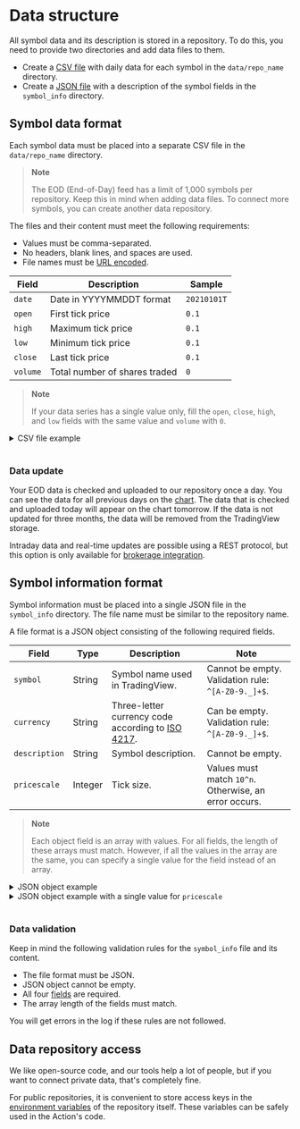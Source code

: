 [brokerage_integration]: https://www.tradingview.com/brokerage-integration/
[env_var]: https://docs.github.com/en/actions/learn-github-actions/environment-variables
[iso_4217]: https://en.wikipedia.org/wiki/ISO_4217
[tv_chart]: [https://tradingview.com/chart]
[url_encode]: https://en.wikipedia.org/wiki/Internationalized_Resource_Identifier

# Data structure

All symbol data and its description is stored in a repository.
To do this, you need to provide two directories and add data files to them.

- Create a [CSV file](#data-formats) with daily data for each symbol in the `data/repo_name` directory.
- Create a [JSON file](#symbolinfo-file-format) with a description of the symbol fields in the `symbol_info` directory.

## Symbol data format

Each symbol data must be placed into a separate CSV file in the `data/repo_name` directory.

> __Note__
> 
> The EOD (End-of-Day) feed has a limit of 1,000 symbols per repository. Keep this in mind when adding data files.
> To connect more symbols, you can create another data repository.

The files and their content must meet the following requirements:

- Values must be comma-separated.
- No headers, blank lines, and spaces are used.
- File names must be [URL encoded][url_encode].

| Field    | Description                   | Sample      |
|----------|-------------------------------|-------------|
| `date`   | Date in YYYYMMDDT format      | `20210101T` |
| `open`   | First tick price              | `0.1`       |
| `high`   | Maximum tick price            | `0.1`       |
| `low`    | Minimum tick price            | `0.1`       |
| `close`  | Last tick price               | `0.1`       |
| `volume` | Total number of shares traded | `0`         |

> __Note__
> 
> If your data series has a single value only, fill the `open`, `close`, `high`, and `low` fields with the same value and `volume` with `0`.

<details>
    <summary>CSV file example</summary>

```csv
20210101T,0.1,0.1,0.1,0.1,0
```

</details>

<br>

### Data update

Your EOD data is checked and uploaded to our repository once a day.
You can see the data for all previous days on the [chart][tv_chart]. 
The data that is checked and uploaded today will appear on the chart tomorrow.
If the data is not updated for three months, the data will be removed from the TradingView storage.

Intraday data and real-time updates are possible using a REST protocol, but this option is only available for [brokerage integration][brokerage_integration].

## Symbol information format

Symbol information must be placed into a single JSON file in the `symbol_info` directory. 
The file name must be similar to the repository name.

A file format is a JSON object consisting of the following required fields.

| Field | Type | Description | Note |
|-|-|-|-|
| `symbol` | String | Symbol name used in TradingView. | Cannot be empty. Validation rule: `^[A-Z0-9._]+$`. |
| `currency` | String | Three-letter currency code according to [ISO 4217][iso_4217]. | Can be empty. Validation rule: `^[A-Z0-9._]+$`. |
| `description` | String | Symbol description. | Cannot be empty. |
| `pricescale` | Integer | Tick size. | Values must match `10^n`. Otherwise, an error occurs. |

> __Note__
> 
> Each object field is an array with values.
> For all fields, the length of these arrays must match.
> However, if all the values in the array are the same, you can specify a single value for the field instead of an array.

<details>
    <summary>JSON object example</summary>

```json
{
   "pricescale": [10, 10],
   "symbol": [
      "BTC_DEV_ACTIVITY",
      "BTC_SOCIAL_VOLUME_TOTAL"
   ],
   "currency": "",
   "description": [
      "Bitcoin developer activity",
      "Bitcoin social volume total"
   ]
}
```

</details>

<details>
    <summary>JSON object example with a single value for <code>pricescale</code></summary>

```json
{
   "pricescale": 10,
   "symbol": [
      "BTC_DEV_ACTIVITY",
      "BTC_SOCIAL_VOLUME_TOTAL"
   ],
   "currency": "",
   "description": [
      "Bitcoin developer activity",
      "Bitcoin social volume total"
   ]
}
```

</details>

<br>

### Data validation

Keep in mind the following validation rules for the `symbol_info` file and its content.

- The file format must be JSON.
- JSON object cannot be empty.
- All four [fields](#symbolinfo-file-format) are required.
- The array length of the fields must match.

You will get errors in the log if these rules are not followed.

## Data repository access

We like open-source code, and our tools help a lot of people, but if you want to connect private data, that's completely fine.

For public repositories, it is convenient to store access keys in the [environment variables][env_var] of the repository itself.
These variables can be safely used in the Action's code.

